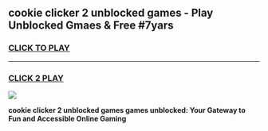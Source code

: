 
## cookie clicker 2 unblocked games - Play Unblocked Gmaes & Free #7yars
<h3>
<a href="https://news.freeplayer.one?title=cookie_clicker_2_unblocked_games&ref=24F">CLICK TO PLAY</a></h3>
<hr>

<h3>
<a href="https://news.freeplayer.one?title=cookie_clicker_2_unblocked_games&ref=24F">CLICK 2 PLAY</a>
  
</h3>

<a href="https://news.freeplayer.one?title=cookie_clicker_2_unblocked_games&ref=24F/"><img src="https://clearcache.store/games.png"></a>


**cookie clicker 2 unblocked games games unblocked: Your Gateway to Fun and Accessible Online Gaming**
